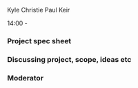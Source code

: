 Kyle Christie 
Paul Keir

14:00 -

### Project spec sheet
### Discussing project, scope, ideas etc
### Moderator